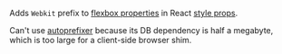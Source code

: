 Adds `Webkit` prefix to [flexbox properties](https://developer.mozilla.org/en-US/docs/Web/Guide/CSS/Flexible_boxes) in React [style props](http://facebook.github.io/react/tips/inline-styles.html).

Can't use [autoprefixer](https://github.com/postcss/autoprefixer-core) because its DB dependency is half a megabyte, which is too large for a client-side browser shim.

